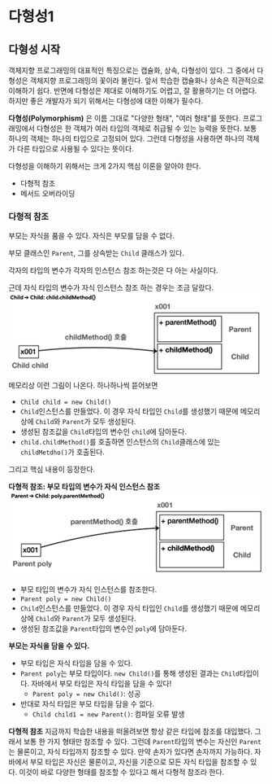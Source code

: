 # 다형성1

## 다형성 시작
객체지향 프로그래밍의 대표적인 특징으로는 캡슐화, 상속, 다형성이 있다. 그 중에서 다형성은 객체지향 프로그래밍의 꽃이라 불린다.
앞서 학습한 캡슐화나 상속은 직관적으로 이해하기 쉽다. 반면에 다형성은 제대로 이해하기도 어렵고, 잘 활용하기는 더 어렵다. 하지만 좋은 개발자가 되기 위해서는 다형성에 대한 이해가 필수다.

**다형성(Polymorphism)** 은 이름 그대로 "다양한 형태", "여러 형태"를 뜻한다.
프로그래밍에서 다형성은 한 객체가 여러 타입의 객체로 취급될 수 있는 능력을 뜻한다. 보통 하나의 객체는 하나의 타입으로 고정되어 있다. 그런데 다형성을 사용하면 하나의 객체가 다른 타입으로 사용될 수 있다는 뜻이다. 

다형성을 이해하기 위해서는 크게 2가지 핵심 이론을 알아야 한다.
- 다형적 참조
- 메서드 오버라이딩

### 다형적 참조
부모는 자식을 품을 수 있다.
자식은 부모를 담을 수 없다.

부모 클래스인 `Parent`, 그를 상속받는 `Child` 클래스가 있다.

각자의 타입의 변수가 각자의 인스턴스 참조 하는것은 다 아는 사실이다.

근데 자식 타입의 변수가 자식 인스턴스 참조 하는 경우는 조금 달랐다.
![alt text](image.png)
메모리상 이런 그림이 나온다. 하나하나씩 뜯어보면 
- `Child child = new Child()`
- `Child`인스턴스를 만들었다. 이 경우 자식 타입인 `Child`를 생성했기 때문에 메모리 상에 `Child`와 `Parent`가 모두 생성된다.
- 생성된 참조값을 `Child`타입의 변수인 `child`에 담아둔다.
- `child.childMethod()`를 호출하면 인스턴스의 `Child`클래스에 있는 `childMetdho()`가 호출된다.

그리고 핵심 내용이 등장한다.

**다형적 참조: 부모 타입의 변수가 자식 인스턴스 참조**
![alt text](image-1.png)
- 부모 타입의 변수가 자식 인스턴스를 참조한다.
- `Parent poly = new Child()`
- `Child`인스턴스를 만들었다. 이 경우 자식 타입인 `Child`를 생성했기 때문에 메모리 상에 `Child`와 `Parent`가 모두 생성된다.
- 생성된 참조값을 `Parent`타입의 변수인 `poly`에 담아둔다. 

**부모는 자식을 담을 수 있다.**
- 부모 타입은 자식 타입을 담을 수 있다.
- `Parent poly`는 부모 타입이다. `new Child()`를 통해 생성된 결과는 `Child`타입이다. 자바에서 부모 타입은 자식 타입을 담을 수 있다!
	- `Parent poly = new Child()`: 성공
- 반대로 자식 타입은 부모 타입을 담을 수 없다.
	- `Child child1 = new Parent()`: 컴파일 오류 발생

**다형적 참조**
지금까지 학습한 내용을 떠올려보면 항상 같은 타입에 참조를 대입했다. 그래서 보통 한 가지 형태만 참조할 수 있다.
그런데 `Parent`타입의 변수는 자신인 `Parent`는 물론이고, 자식 타입까지 참조할 수 있다. 만약 손자가 있다면 손자까지 가능하다.
자바에서 부모 타입은 자신은 물론이고, 자신을 기준으로 모든 자식 타입을 참조할 수 있다. 이것이 바로 다양한 형태를 참조할 수 있다고 해서 다형적 참조라 한다.



